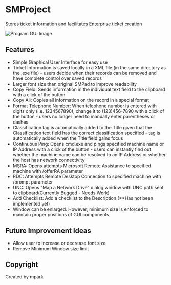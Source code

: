 # SMProject
Stores ticket information and facilitates Enterprise ticket creation

![Program GUI Image](https://cloud.githubusercontent.com/assets/16367862/20277207/9fb6379a-aa6d-11e6-92e1-b212ef10829a.png)

## Features
- Simple Graphical User Interface for easy use
- Ticket Information is saved locally in a XML file (in the same directory as the .exe file) - users decide when their records can be removed and have complete control over saved records
- Larger font size than original SMPad to improve readability
- Copy Field: Sends information in the individual text field to the clipboard with a click of the button
- Copy All: Copies all information on the record in a special format
- Format Telephone Number: When telephone number is entered with digits only (i.e. 1234567890), change it to (123)456-7890 with a click of the button - users no longer need to manually enter parentheses or dashes
- Classification tag is automatically added to the Title given that the Classification text field has the correct classification specified - tag is automatically added when the Title field gains focus
- Continuous Ping: Opens cmd.exe and pings specified machine name or IP Address with a click of the button - users can instantly find out whether the machine name can be resolved to an IP Address or whether the host has network connectivity
- MSRA: Opens attempts Microsoft Remote Assistance to specified machine with /offerRA parameter
- RDC: Attempts Remote Desktop Connection to specified machine with /prompt parameter
- UNC: Opens "Map a Network Drive" dialog window with UNC path sent to clipboard(Currently Bugged - Needs Work)
- Add Checklist: Add a checklist to the Description (**Has not been implemented yet)
- Window can be enlarged. However, minimum size is enforced to maintain proper positions of GUI components

## Future Improvement Ideas
- Allow user to increase or decrease font size
- Remove Minimum Window size limit

## Copyright
Created by mpark
